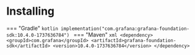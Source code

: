 # Installing

=== "Gradle"
    ```kotlin
    implementation("com.grafana:grafana-foundation-sdk:10.4.0-1737636784")
    ```
=== "Maven"
    ```xml
    <dependency>
        <groupId>com.grafana</groupId>
        <artifactId>grafana-foundation-sdk</artifactId>
        <version>10.4.0-1737636784</version>
    </dependency>
    ```
